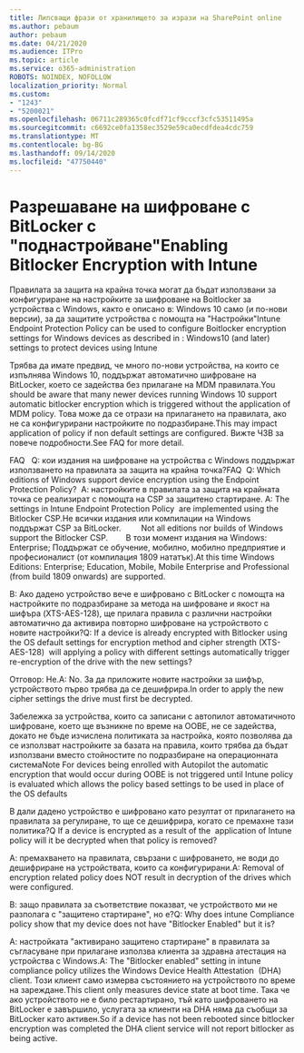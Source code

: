 ```yaml
---
title: Липсващи фрази от хранилището за изрази на SharePoint online
ms.author: pebaum
author: pebaum
ms.date: 04/21/2020
ms.audience: ITPro
ms.topic: article
ms.service: o365-administration
ROBOTS: NOINDEX, NOFOLLOW
localization_priority: Normal
ms.custom:
- "1243"
- "5200021"
ms.openlocfilehash: 06711c289365c0fcdf71cf9cccf3cfc53511495a
ms.sourcegitcommit: c6692ce0fa1358ec3529e59ca0ecdfdea4cdc759
ms.translationtype: MT
ms.contentlocale: bg-BG
ms.lasthandoff: 09/14/2020
ms.locfileid: "47750440"
---
```

# <a name="enabling-bitlocker-encryption-with-intune"></a><span data-ttu-id="0b732-102">Разрешаване на шифроване с BitLocker с "поднастройване"</span><span class="sxs-lookup"><span data-stu-id="0b732-102">Enabling Bitlocker Encryption with Intune</span></span>

<span data-ttu-id="0b732-103">Правилата за защита на крайна точка могат да бъдат използвани за конфигуриране на настройките за шифроване на Boitlocker за устройства с Windows, както е описано в: Windows 10 само (и по-нови версии), за да защитите устройства с помощта на "Настройки"</span><span class="sxs-lookup"><span data-stu-id="0b732-103">Intune Endpoint Protection Policy can be used to configure Boitlocker encryption settings for Windows devices as described in : Windows10 (and later) settings to protect devices using Intune</span></span>

<span data-ttu-id="0b732-104">Трябва да имате предвид, че много по-нови устройства, на които се изпълнява Windows 10, поддържат автоматично шифроване на BitLocker, което се задейства без прилагане на MDM правилата.</span><span class="sxs-lookup"><span data-stu-id="0b732-104">You should be aware that many newer devices running Windows 10 support automatic bitlocker encryption which is triggered without the application of MDM policy.</span></span> <span data-ttu-id="0b732-105">Това може да се отрази на прилагането на правилата, ако не са конфигурирани настройките по подразбиране.</span><span class="sxs-lookup"><span data-stu-id="0b732-105">This may impact application of policy if non default settings are configured.</span></span> <span data-ttu-id="0b732-106">Вижте ЧЗВ за повече подробности.</span><span class="sxs-lookup"><span data-stu-id="0b732-106">See FAQ for more detail.</span></span>


<span data-ttu-id="0b732-107">FAQ   Q: кои издания на шифроване на устройства с Windows поддържат използването на правилата за защита на крайна точка?</span><span class="sxs-lookup"><span data-stu-id="0b732-107">FAQ  Q: Which editions of Windows support device encryption using the Endpoint Protection Policy?</span></span>
<span data-ttu-id="0b732-108"> А: настройките в правилата за защита на крайната точка се реализират с помощта на CSP за защитено стартиране.</span><span class="sxs-lookup"><span data-stu-id="0b732-108"> A: The settings in Intune Endpoint Protection Policy  are implemented using the Bitlocker CSP.</span></span><span data-ttu-id="0b732-109">Не всички издания или компилации на Windows поддържат CSP за BitLocker. 
     </span><span class="sxs-lookup"><span data-stu-id="0b732-109">  Not all editions nor builds of Windows support the Bitlocker CSP. 
     </span></span> <span data-ttu-id="0b732-110">В този момент издания на Windows: Enterprise; Поддържат се обучение, мобилно, мобилно предприятие и професионалист (от компилация 1809 нататък).</span><span class="sxs-lookup"><span data-stu-id="0b732-110">At this time Windows Editions: Enterprise; Education, Mobile, Mobile Enterprise and Professional (from build 1809 onwards) are supported.</span></span>




<span data-ttu-id="0b732-111">В: Ако дадено устройство вече е шифровано с BitLocker с помощта на настройките по подразбиране за метода на шифроване и якост на шифъра (XTS-AES-128), ще прилага правила с различни настройки автоматично да активира повторно шифроване на устройството с новите настройки?</span><span class="sxs-lookup"><span data-stu-id="0b732-111">Q: If a device is already encrypted with Bitlocker using the OS default settings for encryption method and cipher strength (XTS-AES-128)  will applying a policy with different settings automatically trigger re-encryption of the drive with the new settings?</span></span>

<span data-ttu-id="0b732-112">Отговор: Не.</span><span class="sxs-lookup"><span data-stu-id="0b732-112">A: No.</span></span> <span data-ttu-id="0b732-113">За да приложите новите настройки за шифър, устройството първо трябва да се дешифрира.</span><span class="sxs-lookup"><span data-stu-id="0b732-113">In order to apply the new cipher settings the drive must first be decrypted.</span></span>

<span data-ttu-id="0b732-114">Забележка за устройства, които са записани с автопилот автоматичното шифроване, което ще възникне по време на OOBE, не се задейства, докато не бъде изчислена политиката за настройка, която позволява да се използват настройките за базата на правила, които трябва да бъдат използвани вместо стойностите по подразбиране на операционната система</span><span class="sxs-lookup"><span data-stu-id="0b732-114">Note For devices being enrolled with Autopilot the automatic encryption that would occur during OOBE is not triggered until Intune policy is evaluated which allows the policy based settings to be used in place of the OS defaults</span></span>




<span data-ttu-id="0b732-115">В дали дадено устройство е шифровано като резултат от прилагането на правилата за регулиране, то ще се дешифрира, когато се премахне тази политика?</span><span class="sxs-lookup"><span data-stu-id="0b732-115">Q If a device is encrypted as a result of the  application of Intune policy will it be decrypted when that policy is removed?</span></span>

<span data-ttu-id="0b732-116">А: премахването на правилата, свързани с шифроването, не води до дешифриране на устройствата, които са конфигурирани.</span><span class="sxs-lookup"><span data-stu-id="0b732-116">A: Removal of encryption related policy does NOT result in decryption of the drives which were configured.</span></span>




<span data-ttu-id="0b732-117">В: защо правилата за съответствие показват, че устройството ми не разполага с "защитено стартиране", но е?</span><span class="sxs-lookup"><span data-stu-id="0b732-117">Q: Why does intune Compliance policy show that my device does not have "Bitlocker Enabled" but it is?</span></span>

<span data-ttu-id="0b732-118">А: настройката "активирано защитено стартиране" в правилата за съгласуване при прилагане използва клиента за здравна атестация на устройства с Windows.</span><span class="sxs-lookup"><span data-stu-id="0b732-118">A: The "Bitlocker enabled" setting in intune compliance policy utilizes the Windows Device Health Attestation  (DHA) client.</span></span> <span data-ttu-id="0b732-119">Този клиент само измерва състоянието на устройството по време на зареждане.</span><span class="sxs-lookup"><span data-stu-id="0b732-119">This client only measures device state at boot time.</span></span> <span data-ttu-id="0b732-120">Така че ако устройството не е било рестартирано, тъй като шифроването на BitLocker е завършило, услугата за клиенти на DHA няма да съобщи за BitLocker като активен.</span><span class="sxs-lookup"><span data-stu-id="0b732-120">So if a device has not been rebooted since bitlocker encryption was completed the DHA client service will not report bitlocker as being active.</span></span>